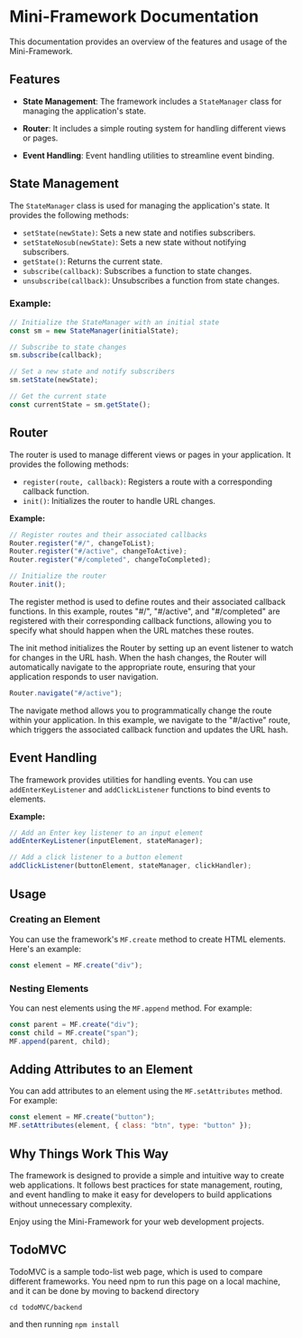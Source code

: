 # Mini-Framework Documentation

This documentation provides an overview of the features and usage of the Mini-Framework.

## Features

- **State Management**: The framework includes a `StateManager` class for managing the application's state.

- **Router**: It includes a simple routing system for handling different views or pages.

- **Event Handling**: Event handling utilities to streamline event binding.

## State Management

The `StateManager` class is used for managing the application's state. It provides the following methods:

- `setState(newState)`: Sets a new state and notifies subscribers.
- `setStateNosub(newState)`: Sets a new state without notifying subscribers.
- `getState()`: Returns the current state.
- `subscribe(callback)`: Subscribes a function to state changes.
- `unsubscribe(callback)`: Unsubscribes a function from state changes.

### Example:

```javascript
// Initialize the StateManager with an initial state
const sm = new StateManager(initialState);

// Subscribe to state changes
sm.subscribe(callback);

// Set a new state and notify subscribers
sm.setState(newState);

// Get the current state
const currentState = sm.getState();

```

## Router
The router is used to manage different views or pages in your application. It provides the following methods:

- `register(route, callback)`: Registers a route with a corresponding callback function.
- `init()`: Initializes the router to handle URL changes.

**Example:**
```javascript
// Register routes and their associated callbacks
Router.register("#/", changeToList);
Router.register("#/active", changeToActive);
Router.register("#/completed", changeToCompleted);

// Initialize the router
Router.init();
```
The register method is used to define routes and their associated callback functions. In this example, routes "#/", "#/active", and "#/completed" are registered with their corresponding callback functions, allowing you to specify what should happen when the URL matches these routes.

The init method initializes the Router by setting up an event listener to watch for changes in the URL hash. When the hash changes, the Router will automatically navigate to the appropriate route, ensuring that your application responds to user navigation.

```javascript
Router.navigate("#/active");
```

The navigate method allows you to programmatically change the route within your application. In this example, we navigate to the "#/active" route, which triggers the associated callback function and updates the URL hash.



## Event Handling

The framework provides utilities for handling events. You can use `addEnterKeyListener` and `addClickListener` functions to bind events to elements.

**Example:**

```javascript
// Add an Enter key listener to an input element
addEnterKeyListener(inputElement, stateManager);

// Add a click listener to a button element
addClickListener(buttonElement, stateManager, clickHandler);
```

## Usage

### Creating an Element

You can use the framework's `MF.create` method to create HTML elements. Here's an example:

```javascript
const element = MF.create("div");
```

### Nesting Elements

You can nest elements using the `MF.append` method. For example:

```javascript
const parent = MF.create("div");
const child = MF.create("span");
MF.append(parent, child);
```

## Adding Attributes to an Element

You can add attributes to an element using the `MF.setAttributes` method. For example:

```javascript
const element = MF.create("button");
MF.setAttributes(element, { class: "btn", type: "button" });
```

## Why Things Work This Way

The framework is designed to provide a simple and intuitive way to create web applications. It follows best practices for state management, routing, and event handling to make it easy for developers to build applications without unnecessary complexity.

Enjoy using the Mini-Framework for your web development projects.

## TodoMVC

TodoMVC is a sample todo-list web page, which is used to compare different frameworks. You need npm to run this page on a local machine, and it can be done  by moving to backend directory
```
cd todoMVC/backend
```
and then running ```npm install```
